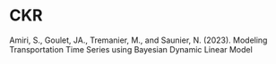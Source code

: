# CKR
Amiri, S., Goulet, JA.,  Tremanier, M., and Saunier, N. (2023). Modeling Transportation Time Series using Bayesian Dynamic Linear Model
